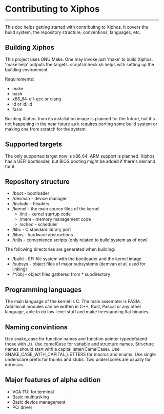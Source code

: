 # Contributing to Xiphos
---
This doc helps getting started with contribuitng to Xiphos. It covers the build system, the repository structure,
conventions, languages, etc.


## Building Xiphos
This project uses GNU Make. One may invoke just 'make' to build Xiphos. 'make help' outputs the targets. scripts/check.sh
helps with setting up the building environment.

Requirements:
- make
- bash 
- x86_64-elf-gcc or clang
- ld or ld.lld
- fasm

Building Xiphos from its installation image is planned for the future, but it's not happening in the near future as
it requires porting some build system or making one from scratch for the system.


## Supported targets
The only supported target now is x86_64. ARM support is planned. Xiphos has a UEFI bootloader, but BIOS booting might be added if there's demand for it.


## Repository structure
- /boot - bootloader
- /devman - device manager
- /include - headers
- /kernel - the main source files of the kernel
  - /init - kernel startup code
  - /mem - memory management code
  - /sched - scheduler
- /libc - C standard library port
- /libos - hardware abstractions
- /utils - convenience scripts (only related to build system as of now)

The following directories are generated when building:
- /build - EFI file system with the bootloader and the kernel image
- /subsys - object files of major subsystems (demvan et al, used for linking)
- /*/obj - object files gathered from * subdirectory


## Programming languages
The main language of the kernel is C. The main assembler is FASM. Additional modules can be written in C++, Rust, Pascal or any other language, able to do low-level stuff and make freestanding flat binaries.


## Naming convintions 
Use snake_case for function names and function pointer typedefs(end those with _t).
Use camelCase for variable and structure names. Structure names should start with a capital letter(CamelCase).
Use SNAKE_CASE_WITH_CAPITAL_LETTERS for macros and enums.
Use single underscore prefix for thunks and stubs. Two underscores are usually for intrinsics.


## Major features of alpha edition
- VGA TUI for terminal
- Basic multitasking
- Basic device management
- PCI driver
